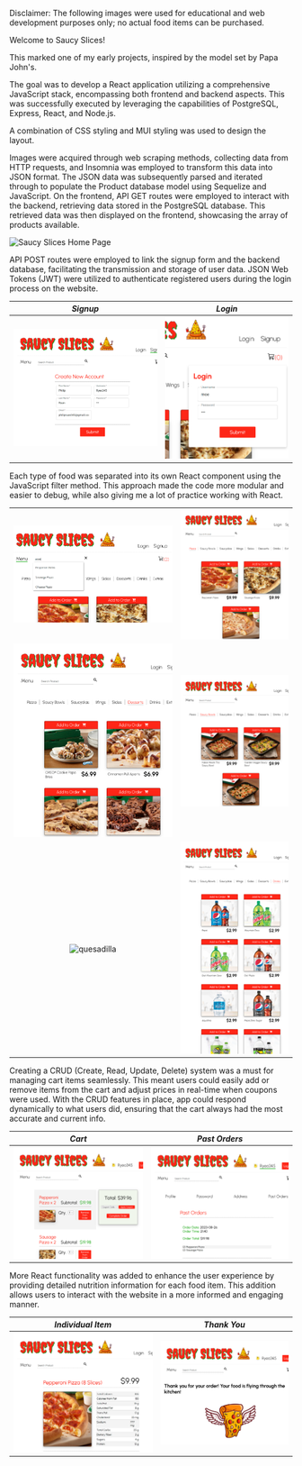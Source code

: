 Disclaimer: The following images were used for educational and web development purposes only; no actual food items can be purchased.

Welcome to Saucy Slices!

This marked one of my early projects, inspired by the model set by Papa John's.

The goal was to develop a React application utilizing a comprehensive JavaScript stack, encompassing both frontend and backend aspects. This was successfully executed by leveraging the capabilities of PostgreSQL, Express, React, and Node.js.

A combination of CSS styling and MUI styling was used to design the layout.

Images were acquired through web scraping methods, collecting data from HTTP requests, and Insomnia was employed to transform this data into JSON format. The JSON data was subsequently parsed and iterated through to populate the Product database model using Sequelize and JavaScript. On the frontend, API GET routes were employed to interact with the backend, retrieving data stored in the PostgreSQL database. This retrieved data was then displayed on the frontend, showcasing the array of products available.


<img src="static/saucy_slices_homepage.png" alt="Saucy Slices Home Page" width="400" height="1000">

API POST routes were employed to link the signup form and the backend database, facilitating the transmission and storage of user data. JSON Web Tokens (JWT) were utilized to authenticate registered users during the login process on the website.


|                  *Signup*       |           *Login*              |
|:-----------------------:|:-----------------------:|
| ![signup](static/signup.png) | ![login](static/login.png) |

Each type of food was separated into its own React component using the JavaScript filter method. This approach made the code more modular and easier to debug, while also giving me a lot of practice working with React.

|                         |                         |
|:-----------------------:|:-----------------------:|
| ![search bar](static/search_function.png) | ![pizzas](static/pizzas.png) |
| ![Desserts](static/desserts.png) | ![Home](static/bowls.png) |
| ![quesadilla](static/quesadilla.png) | ![soda](static/soda.png) |


Creating a CRUD (Create, Read, Update, Delete) system was a must for managing cart items seamlessly. This meant users could easily add or remove items from the cart and adjust prices in real-time when coupons were used. With the CRUD features in place, app could respond dynamically to what users did, ensuring that the cart always had the most accurate and current info.


|        *Cart*           |           *Past Orders*             |
|:-----------------------:|:-----------------------------------:|
| ![cart](static/cart.png) | ![orders](static/pastorders.png) |


More React functionality was added to enhance the user experience by providing detailed nutrition information for each food item. This addition allows users to interact with the website in a more informed and engaging manner.


|            *Individual Item*         |             *Thank You*           |
|:-----------------------------------:|:---------------------------------:|
| ![items](static/individual_item.png) | ![thank you](static/thank_you.png) |
